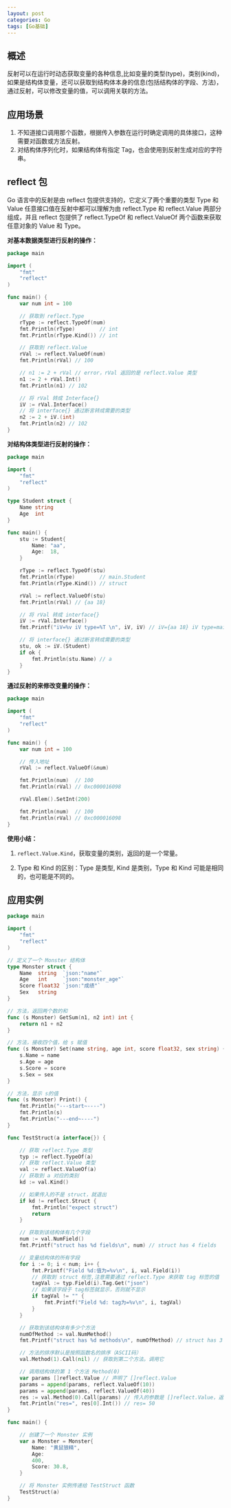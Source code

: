 ```yaml
---
layout: post
categories: Go
tags: [Go基础]
---
```


## 概述

反射可以在运行时动态获取变量的各种信息,比如变量的类型(type)，类别(kind)，如果是结构体变量，还可以获取到结构体本身的信息(包括结构体的字段、方法)，通过反射，可以修改变量的值，可以调用关联的方法。

## 应用场景

1. 不知道接口调用那个函数，根据传入参数在运行时确定调用的具体接口，这种需要对函数或方法反射。
2. 对结构体序列化时，如果结构体有指定 Tag，也会使用到反射生成对应的字符串。

## reflect 包

Go 语言中的反射是由 reflect 包提供支持的，它定义了两个重要的类型 Type 和 Value 任意接口值在反射中都可以理解为由 reflect.Type 和 reflect.Value 两部分组成，并且 reflect 包提供了 reflect.TypeOf 和 reflect.ValueOf 两个函数来获取任意对象的 Value 和 Type。

**对基本数据类型进行反射的操作：**

```go
package main

import (
	"fmt"
	"reflect"
)

func main() {
	var num int = 100

	// 获取到 reflect.Type
	rType := reflect.TypeOf(num)
	fmt.Println(rType)        // int
	fmt.Println(rType.Kind()) // int

	// 获取到 reflect.Value
	rVal := reflect.ValueOf(num)
	fmt.Println(rVal) // 100

	// n1 := 2 + rVal // error，rVal 返回的是 reflect.Value 类型
	n1 := 2 + rVal.Int()
	fmt.Println(n1) // 102

	// 将 rVal 转成 Interface{}
	iV := rVal.Interface()
	// 将 interface{} 通过断言转成需要的类型
	n2 := 2 + iV.(int)
	fmt.Println(n2) // 102
}
```

**对结构体类型进行反射的操作：**

```go
package main

import (
	"fmt"
	"reflect"
)

type Student struct {
	Name string
	Age  int
}

func main() {
	stu := Student{
		Name: "aa",
		Age:  18,
	}

	rType := reflect.TypeOf(stu)
	fmt.Println(rType)        // main.Student
	fmt.Println(rType.Kind()) // struct

	rVal := reflect.ValueOf(stu)
	fmt.Println(rVal) // {aa 18}

	// 将 rVal 转成 interface{}
	iV := rVal.Interface()
	fmt.Printf("iV=%v iV type=%T \n", iV, iV) // iV={aa 18} iV type=main.Student

	// 将 interface{} 通过断言转成需要的类型
	stu, ok := iV.(Student)
	if ok {
		fmt.Println(stu.Name) // a
	}
}
```

**通过反射的来修改变量的操作：**

```go
package main

import (
	"fmt"
	"reflect"
)

func main() {
	var num int = 100

	// 传入地址
	rVal := reflect.ValueOf(&num)

	fmt.Println(num)  // 100
	fmt.Println(rVal) // 0xc000016098

	rVal.Elem().SetInt(200)

	fmt.Println(num)  // 100
	fmt.Println(rVal) // 0xc000016098
}
```

**使用小结：**

1. `reflect.Value.Kind`，获取变量的类别，返回的是一个常量。

2. Type 和  Kind 的区别：Type 是类型,  Kind 是类别，Type 和 Kind 可能是相同的，也可能是不同的。

## 应用实例

```go
package main

import (
	"fmt"
	"reflect"
)

// 定义了一个 Monster 结构体
type Monster struct {
	Name  string  `json:"name"`
	Age   int     `json:"monster_age"`
	Score float32 `json:"成绩"`
	Sex   string
}

// 方法，返回两个数的和
func (s Monster) GetSum(n1, n2 int) int {
	return n1 + n2
}

// 方法，接收四个值，给 s 赋值
func (s Monster) Set(name string, age int, score float32, sex string) {
	s.Name = name
	s.Age = age
	s.Score = score
	s.Sex = sex
}

// 方法，显示 s的值
func (s Monster) Print() {
	fmt.Println("---start~----")
	fmt.Println(s)
	fmt.Println("---end~----")
}

func TestStruct(a interface{}) {

	// 获取 reflect.Type 类型
	typ := reflect.TypeOf(a)
	// 获取 reflect.Value 类型
	val := reflect.ValueOf(a)
	// 获取到 a 对应的类别
	kd := val.Kind()

	// 如果传入的不是 struct，就退出
	if kd != reflect.Struct {
		fmt.Println("expect struct")
		return
	}

	// 获取到该结构体有几个字段
	num := val.NumField()
	fmt.Printf("struct has %d fields\n", num) // struct has 4 fields

	// 变量结构体的所有字段
	for i := 0; i < num; i++ {
		fmt.Printf("Field %d:值为=%v\n", i, val.Field(i))
		// 获取到 struct 标签,注意需要通过 reflect.Type 来获取 tag 标签的值
		tagVal := typ.Field(i).Tag.Get("json")
		// 如果该字段于 tag标签就显示，否则就不显示
		if tagVal != "" {
			fmt.Printf("Field %d: tag为=%v\n", i, tagVal)
		}
	}

	// 获取到该结构体有多少个方法
	numOfMethod := val.NumMethod()
	fmt.Printf("struct has %d methods\n", numOfMethod) // struct has 3 methods

	// 方法的排序默认是按照函数名的排序（ASCII码）
	val.Method(1).Call(nil) // 获取到第二个方法。调用它

	// 调用结构体的第 1 个方法 Method(0)
	var params []reflect.Value // 声明了 []reflect.Value
	params = append(params, reflect.ValueOf(10))
	params = append(params, reflect.ValueOf(40))
	res := val.Method(0).Call(params) // 传入的参数是 []reflect.Value，返回 []reflect.Value
	fmt.Println("res=", res[0].Int()) // res= 50
}

func main() {

	// 创建了一个 Monster 实例
	var a Monster = Monster{
		Name: "黄鼠狼精",
		Age:
		400,
		Score: 30.8,
	}

	// 将 Monster 实例传递给 TestStruct 函数
	TestStruct(a)
}
```

